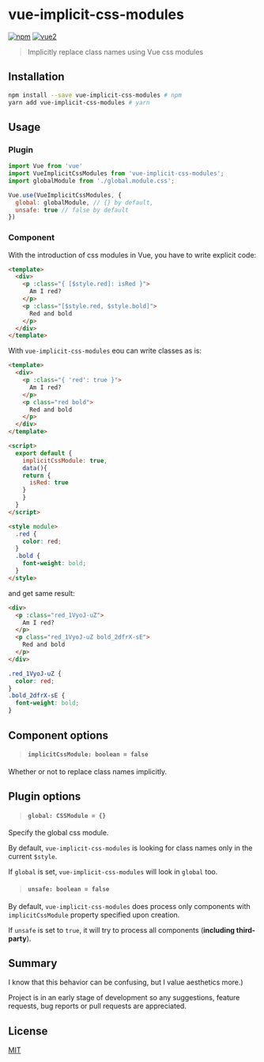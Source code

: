 # vue-implicit-css-modules

[![npm](https://img.shields.io/npm/v/vue-implicit-css-modules.svg)](https://www.npmjs.com/package/vue-implicit-css-modules) [![vue2](https://img.shields.io/badge/vue-2.x-brightgreen.svg)](https://vuejs.org/)

> Implicitly replace class names using Vue css modules

## Installation

```bash
npm install --save vue-implicit-css-modules # npm
yarn add vue-implicit-css-modules # yarn
```

## Usage

### Plugin

```js
import Vue from 'vue'
import VueImplicitCssModules from 'vue-implicit-css-modules';
import globalModule from './global.module.css';

Vue.use(VueImplicitCssModules, {
  global: globalModule, // {} by default,
  unsafe: true // false by default
})
```

### Component
With the introduction of css modules in Vue, you have to write explicit code:
```html
<template>
  <div>
    <p :class="{ [$style.red]: isRed }">
      Am I red?
    </p>
    <p :class="[$style.red, $style.bold]">
      Red and bold
    </p>
  </div>
</template>

``` 
With `vue-implicit-css-modules` eou can write classes as is:
```html
<template>
  <div>
    <p :class="{ 'red': true }">
      Am I red?
    </p>
    <p class="red bold">
      Red and bold
    </p>
  </div>
</template>

<script>
  export default {
    implicitCssModule: true, 
    data(){
    return {
      isRed: true
    }
    }
  }
</script>

<style module>
  .red {
    color: red;
  }
  .bold {
    font-weight: bold;
  }
</style>

```
and get same result:
```html
<div>
  <p :class="red_1VyoJ-uZ">
    Am I red?
  </p>
  <p class="red_1VyoJ-uZ bold_2dfrX-sE">
    Red and bold
  </p>
</div>
```
```css
.red_1VyoJ-uZ {
  color: red;
}
.bold_2dfrX-sE {
  font-weight: bold;
}
```
## Component options
> #### `implicitCssModule: boolean = false`
Whether or not to replace class names implicitly.

## Plugin options
> #### `global: CSSModule = {}`

Specify the global css module.
 
By default, `vue-implicit-css-modules` is looking for class names only in the current `$style`. 

If `global` is set, `vue-implicit-css-modules` will look in `global` too.

> #### `unsafe: boolean = false`

By default, `vue-implicit-css-modules` does process only components 
with `implicitCssModule` property specified upon creation. 

If `unsafe` is set to `true`, it will try to process all components (**including third-party**).

## Summary
I know that this behavior can be confusing, but I value aesthetics more.)

Project is in an early stage of development so any suggestions, feature requests, 
bug reports or pull requests are appreciated.

## License

[MIT](http://opensource.org/licenses/MIT)
